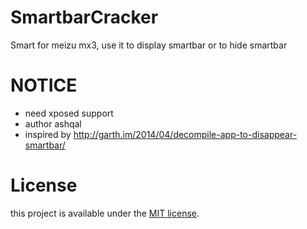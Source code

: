 SmartbarCracker
===============

Smart for meizu mx3, use it to display smartbar or to hide smartbar

NOTICE
=======
* need xposed support
* author ashqal
* inspired by http://garth.im/2014/04/decompile-app-to-disappear-smartbar/

License
=======
this project is available under the [MIT license](http://opensource.org/licenses/mit-license.php).
